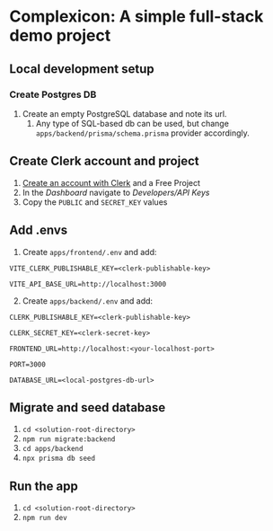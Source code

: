 # Complexicon: A simple full-stack demo project
## Local development setup

### Create Postgres DB
1. Create an empty PostgreSQL database and note its url.
   1. Any type of SQL-based db can be used, but change  `apps/backend/prisma/schema.prisma` provider accordingly.

## Create Clerk account and project
1. [Create an account with Clerk](clerk.com) and a Free Project
2. In the *Dashboard* navigate to *Developers/API Keys*
3. Copy the `PUBLIC` and `SECRET_KEY` values

## Add .envs
1. Create `apps/frontend/.env` and add:
```
VITE_CLERK_PUBLISHABLE_KEY=<clerk-publishable-key>

VITE_API_BASE_URL=http://localhost:3000
```

2. Create `apps/backend/.env` and add:
```
CLERK_PUBLISHABLE_KEY=<clerk-publishable-key>

CLERK_SECRET_KEY=<clerk-secret-key>

FRONTEND_URL=http://localhost:<your-localhost-port>

PORT=3000

DATABASE_URL=<local-postgres-db-url>
```

## Migrate and seed database
1. `cd <solution-root-directory>`
2. `npm run migrate:backend`
3. `cd apps/backend`
4. `npx prisma db seed`

## Run the app
1. `cd <solution-root-directory>`
2. `npm run dev`